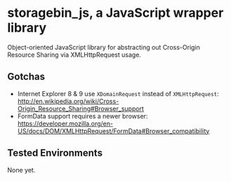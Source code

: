 storagebin_js, a JavaScript wrapper library
=============================================

Object-oriented JavaScript library for abstracting out
Cross-Origin Resource Sharing via XMLHttpRequest usage.

Gotchas
------------
- Internet Explorer 8 & 9 use `XDomainRequest` instead of `XMLHttpRequest`:
http://en.wikipedia.org/wiki/Cross-Origin_Resource_Sharing#Browser_support
- FormData support requires a newer browser:
https://developer.mozilla.org/en-US/docs/DOM/XMLHttpRequest/FormData#Browser_compatibility

Tested Environments
------------
None yet.
